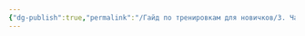 ```yaml
---
{"dg-publish":true,"permalink":"/Гайд по тренировкам для новичков/3. Частые вопросы/3. Частые вопросы/"}
---
```


